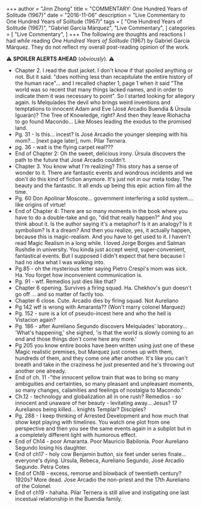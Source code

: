 +++
author = "Jinn Zhong"
title = "COMMENTARY: One Hundred Years of Solitude (1967)"
date = "2016-11-06"
description = "Live Commentary to One Hundred Years of Solitude (1967)"
tags = [
    "One Hundred Years of Solitude (1967)",
    "Gabriel García Márquez",
    "Live Commentary",
]
categories = [
    "Live Commentary",
]
+++
The following are thoughts and reactions I had _while_ reading _One Hundred Years of Solitude_ (1967) by Gabriel García Márquez. They do not reflect my overall post-reading opinion of the work.

:warning: **SPOILER ALERTS AHEAD** (_obviously_). :warning:

* Chapter 2. I read the dust jacket. I don't know if that spoiled anything or not. But it said. "does nothing less than recapitulate the entire history of the human race"... and I recalled chapter 1, page 1 when it said "The world was so recent that many things lacked names, and in order to indicate them it was necessary to point". So I started looking for allegory again. Is Melquíades the devil who brings weird inventions and temptations to innocent Adam and Eve (José Arcadio Buendia & Úrsula Iguarán)? The Tree of Knowledge, right? And then they leave Riohacha to go found Macondo... Like Moses leading the exodus to the promised land.
* Pg. 31 - Is this... incest? Is José Arcadio the younger sleeping with his mom?... [next page later], nvm. Pilar Ternera.
* pg. 36 - wait is the flying carpet real???
* End of Chapter 2: Oh the sweet, delicious irony. Úrsula discovers the path to the future that José Arcadio couldn't.
* Chapter 3. You know what I'm realizing? This story has a sense of wonder to it. There are fantastic events and wondrous incidents and we don't do this kind of fiction anymore. It's just not in our meta today. The beauty and the fantastic. It all ends up being this epic action film all the time.
* Pg. 60 Don Apolinar Moscote... government interfering a solid system.... like origins of virtue!
* End of Chapter 4: There are so many moments in the book where you have to do a double-take and go, "did that really happen?" And you think about it. Is the author saying it's a metaphor? Is it an analogy? Is it symbolism? Is it a dream? And then you realize, yes, it actually happen, because this is magic-realism. And you have to get used to it. I haven't read Magic Realism in a long while. I loved Jorge Borges and Salman Rushdie in university. You kinda just accept weird, super-convenient, fantastical events. But I supposed I didn't expect that here because I had no idea what I was walking into.
* Pg.85 - oh the mysterious letter saying Pietro Crespi's mom was sick. Ha. You forget how inconvenient communication is.
* Pg. 91 - wtf. Remedios just dies like that?
* Chapter 6 opening. Survives a firing squad. Ha. Chekhov's gun doesn't go off ... and so matter of factly too.
* Chapter 6 close. Cute. Arcadio dies by firing squad. Not Aureliano
* Pg 142 wtf is wrong with Amaranta?? (Won't marry colonel Marquez)
* Pg. 152 - sure is a lot of pseudo-incest here and who the hell is Vistacion again?
* Pg. 186 - after Aureliano Segundo discovers Melquiades' laboratory... 'What's happening,' she sighed, 'is that the world is slowly coming to an end and those things don't come here any more.'
* Pg 205 you know entire books have been written using just one of these Magic realistic premises, but Marquez just comes up with them, hundreds of them, and they come one after another. It's like you can't breath and take in the craziness he just presented and he's throwing out another one already.
* End of ch. 11 -"the innocent yellow train that was to bring so many ambiguities and certainties, so many pleasant and unpleasant moments, so many changes, calamities and feelings of nostalgia to Macondo."
* Ch.12 - technology and globalization all in one rush? Remedios - so innocent and unaware of her beauty - levitating away... Jesus? 17 Aurelianos being killed... knights Templar? Disciples?
* Pg. 288 - I keep thinking of Arrested Development and how much that show kept playing with timelines. You watch one plot from one perspective and then you see the same events again in a subplot but in a completely different light with humorous effect.
* End of Ch14 - poor Amaranta. Poor Mauricio Babilonia.  Poor Aureliano Segundo losing his daughter.
* End of ch17 - holy cow Benjamin button, six feet under series finale... everyone's dying. Ursula, Rebeca, Aureliano Segundo, José Arcadio Segundo. Petra Cotes
* End of Ch18 - excess, remorse and blowback of twentieth century? 1920s? More dead. Jose Arcadio the non-priest and the 17th Aureliano of the Colonel.
* End of ch19 - hahaha. Pilar Ternera is still alive and instigating one last incestual relationship in the Buendia family.
